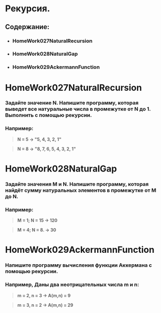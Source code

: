 # __Рекурсия.__
## __Содержание:__
* ### __HomeWork027NaturalRecursion__
* ### __HomeWork028NaturalGap__
* ### __HomeWork029AckermannFunction__


# __HomeWork027NaturalRecursion__
### Задайте значение N. Напишите программу, которая выведет все натуральные числа в промежутке от N до 1. Выполнить с помощью рекурсии.
### __Например:__
> __N = 5 -> "5, 4, 3, 2, 1"__

> __N = 8 -> "8, 7, 6, 5, 4, 3, 2, 1"__

# __HomeWork028NaturalGap__
### Задайте значения M и N. Напишите программу, которая найдёт сумму натуральных элементов в промежутке от M до N.
### __Например:__
> __M = 1; N = 15 -> 120__

> __M = 4; N = 8. -> 30__

# __HomeWork029AckermannFunction__
### Напишите программу вычисления функции Аккермана с помощью рекурсии.
### __Например, Даны два неотрицательных числа m и n:__
> __m = 2, n = 3 -> A(m,n) = 9__

> __m = 3, n = 2 -> A(m,n) = 29__
